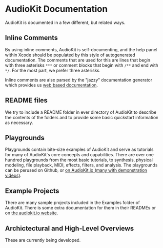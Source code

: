 AudioKit Documentation
======================

AudioKit is documented in a few different, but related ways.

## Inline Comments

By using inline comments, AudioKit is self-documenting, and the help panel within Xcode should be populated by this style of autogenerated documentation.  The comments that are used for this are lines that begin with three asterisks `***` or comment blocks that begin with `/**` and end with `*/`.  For the most part, we prefer three asterisks.

Inline comments are also parsed by the "jazzy" documentation generator which provides us [web based documentation](http://audiokit.io/).

## README files

We try to include a README folder in ever directory of AudioKit to describe the contents of the folders and to provide some basic quickstart information as necessary.

## Playgrounds

Playgrounds contain bite-size examples of AudioKit and serve as tutorials for many of AudioKit's core concepts and capabilities.  There are over one hundred playgrounds from the most basic tutorials, to synthesis, physical modeling, file playback, MIDI, effects, filters, and analysis. The playgrounds can be perused on Github, or [on AudioKit.io (many with demonstration videos)](http://audiokit.io/playgrounds/).

## Example Projects

There are many sample projects included in the Examples folder of AudioKit. There is some extra documentation for them in their READMEs or on [the audiokit.io website](http://audiokit.io/examples/).

## Archictectural and High-Level Overviews

These are currently being developed.